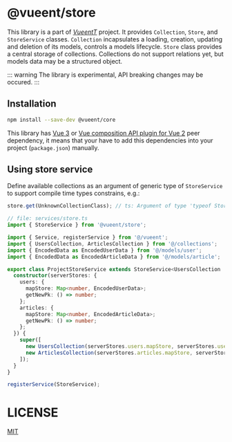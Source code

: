 # @vueent/store

This library is a part of [_VueentT_](https://github.com/vueent/vueent) project. It provides `Collection`, `Store`, and `StoreService` classes. `Collection` incapsulates a loading, creation, updating and deletion of its models, controls a models lifecycle. `Store` class provides a central storage of collections. Collections do not support relations yet, but models data may be a structured object.

::: warning
The library is experimental, API breaking changes may be occured.
:::

## Installation

```sh
npm install --save-dev @vueent/core
```

This library has [Vue 3](https://v3.vuejs.org/guide/introduction.html) or [Vue composition API plugin for Vue 2](https://github.com/vuejs/composition-api) peer dependency, it means that your have to add this dependencies into your project (`package.json`) manually.

## Using store service

Define available collections as an argument of generic type of `StoreService` to support compile time types constrains, e.g.:

```ts
store.get(UnknownCollectionClass); // ts: Argument of type 'typeof StorableCollection' is not assignable to parameter of type...
```

```ts
// file: services/store.ts
import { StoreService } from '@vueent/store';

import { Service, registerService } from '@/vueent';
import { UsersCollection, ArticlesCollection } from '@/collections';
import { EncodedData as EncodedUserData } from '@/models/user';
import { EncodedData as EncodedArticleData } from '@/models/article';

export class ProjectStoreService extends StoreService<UsersCollection | ArticlesCollection> {
  constructor(serverStores: {
    users: {
      mapStore: Map<number, EncodedUserData>;
      getNewPk: () => number;
    };
    articles: {
      mapStore: Map<number, EncodedArticleData>;
      getNewPk: () => number;
    };
  }) {
    super([
      new UsersCollection(serverStores.users.mapStore, serverStores.users.getNewPk),
      new ArticlesCollection(serverStores.articles.mapStore, serverStores.articles.getNewPk)
    ]);
  }
}

registerService(StoreService);
```

# LICENSE

[MIT](./LICENSE)
